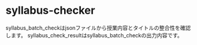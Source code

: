 # syllabus-checker
syllabus_batch_checkはjsonファイルから授業内容とタイトルの整合性を確認します。
syllabus_check_resultはsyllabus_batch_checkの出力内容です。
